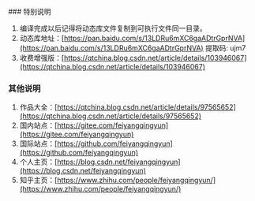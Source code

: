 ﻿﻿### 特别说明
1. 编译完成以后记得将动态库文件复制到可执行文件同一目录。
2. 动态库地址：[https://pan.baidu.com/s/13LDRu6mXC6gaADtrGprNVA](https://pan.baidu.com/s/13LDRu6mXC6gaADtrGprNVA) 提取码: ujm7
3. 收费增强版：[https://qtchina.blog.csdn.net/article/details/103946067](https://qtchina.blog.csdn.net/article/details/103946067)

### 其他说明
1. 作品大全：[https://qtchina.blog.csdn.net/article/details/97565652](https://qtchina.blog.csdn.net/article/details/97565652)
2. 国内站点：[https://gitee.com/feiyangqingyun](https://gitee.com/feiyangqingyun)
3. 国际站点：[https://github.com/feiyangqingyun](https://github.com/feiyangqingyun)
4. 个人主页：[https://blog.csdn.net/feiyangqingyun](https://blog.csdn.net/feiyangqingyun)
5. 知乎主页：[https://www.zhihu.com/people/feiyangqingyun/](https://www.zhihu.com/people/feiyangqingyun/)